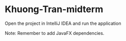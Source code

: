 # Khuong-Tran-midterm

Open the project in IntelliJ IDEA and run the application 

Note: Remember to add JavaFX dependencies.
